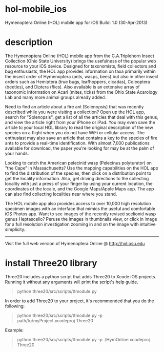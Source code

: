 hol-mobile_ios
==============

Hymenoptera Online (HOL) mobile app for iOS
Build: 1.0 (30-Apr-2013)


description
==============

The Hymenoptera Online (HOL) mobile app from the C.A.Triplehorn Insect Collection (Ohio State University) brings the usefulness of the popular web resource to your iOS device. Designed for taxonomists, field collectors and bug enthusiasts, the HOL app provides information on taxa primarily within the insect order of Hymenoptera (ants, wasps, bees) but also in other insect orders such as Hemiptera (true bugs, leafhoppers, cicadas), Coleoptera (beetles), and Diptera (flies). Also available is an extensive array of taxonomic information on Acari (mites, ticks) from the Ohio State Acarology Lab and many more animal groups already added.

Need to find an article about a fire ant (Solenopsis) that was recently described while you were visiting a collection? Open up the HOL app, search for "Solenopsis", get a list of all the articles that deal with this genus, and view the article right from your iPhone or iPad. You may even save the article to your local HOL library to read the original description of the new species on a flight when you do not have WiFi or cellular access. The enthusiast may also save an article that contains a key to the species of fire ants to provide a real-time identification. With almost 7,000 publications available for download, the paper you're looking for may be at the palm of your hands.

Looking to catch the American pelecinid wasp (Pelecinus polyturator) on "the Cape" in Massachusetts? Use the mapping capabilities on the HOL app to find the distribution of the species, then click on a distribution point to get the locality information. Also, get driving directions to the collecting locality with just a press of your finger by using your current location, the coordinates of the locale, and the Google Maps/Apple Maps app. The app can also find collecting localities near where you stand.

The HOL mobile app also provides access to over 10,000 high resolution specimen images with an interface that mimics the useful and comfortable iOS Photos app. Want to see images of the recently revised scelionid wasp genus Heptascelio? Peruse the images in thumbnails view, or click in image for a full resolution investigation zooming in and on the image with intuitive simplicity.

_________________________________________

Visit the full web version of Hymenoptera Online @ http://hol.osu.edu


install Three20 library
=====================

Three20 includes a python script that adds Three20 to Xcode iOS projects. Running it without any arguments will print the script's help guide.
> python three20/src/scripts/ttmodule.py

In order to add Three20 to your project, it's recommended that you do the following:
> python three20/src/scripts/ttmodule.py -p path/to/myProject.xcodeproj Three20

Example:
> python three20/src/scripts/ttmodule.py -p ./HymOnline.xcodeproj Three20

